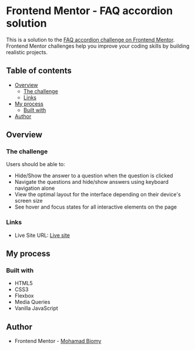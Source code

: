 # Frontend Mentor - FAQ accordion solution

This is a solution to the [FAQ accordion challenge on Frontend Mentor](https://www.frontendmentor.io/challenges/faq-accordion-wyfFdeBwBz). Frontend Mentor challenges help you improve your coding skills by building realistic projects.

## Table of contents

- [Overview](#overview)
  - [The challenge](#the-challenge)
  - [Links](#links)
- [My process](#my-process)
  - [Built with](#built-with)
- [Author](#author)

## Overview

### The challenge

Users should be able to:

- Hide/Show the answer to a question when the question is clicked
- Navigate the questions and hide/show answers using keyboard navigation alone
- View the optimal layout for the interface depending on their device's screen size
- See hover and focus states for all interactive elements on the page

### Links

- Live Site URL: [Live site](https://mohamadbiomy.github.io/FAQ-accordion/)

## My process

### Built with

- HTML5
- CSS3
- Flexbox
- Media Queries
- Vanilla JavaScript

## Author

- Frontend Mentor - [Mohamad Biomy](https://www.frontendmentor.io/profile/MohamadBiomy)
